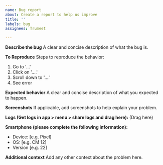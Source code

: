 ```yaml
---
name: Bug report
about: Create a report to help us improve
title: ''
labels: bug
assignees: Trumeet

---
```


**Describe the bug**
A clear and concise description of what the bug is.

**To Reproduce**
Steps to reproduce the behavior:
1. Go to '...'
2. Click on '....'
3. Scroll down to '....'
4. See error

**Expected behavior**
A clear and concise description of what you expected to happen.

**Screenshots**
If applicable, add screenshots to help explain your problem.

**Logs (Get logs in app > menu > share logs and drag here):**
(Drag here)

**Smartphone (please complete the following information):**
 - Device: [e.g. Pixel]
 - OS: [e.g. CM 12]
 - Version [e.g. 22]

**Additional context**
Add any other context about the problem here.
